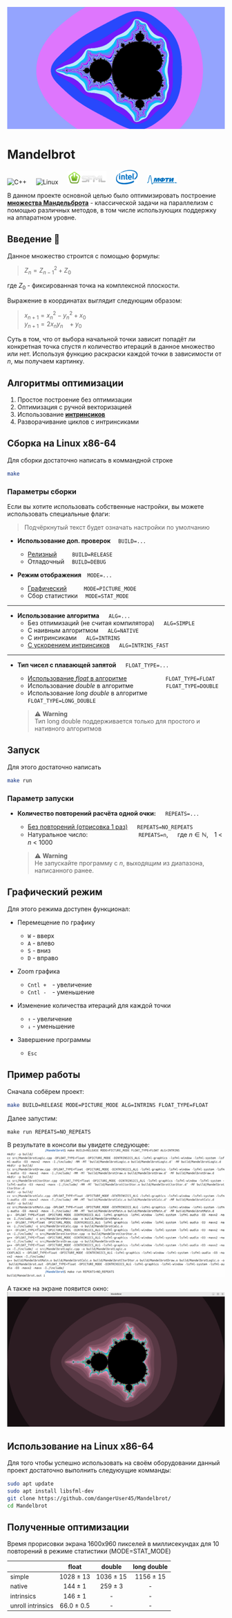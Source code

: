 ![Проблемы с изображением](data/Mandelbrot.png)

#  Mandelbrot
![C++](https://img.shields.io/badge/c++-%2300599C.svg?style=for-the-badge&logo=c%2B%2B&logoColor=white) &emsp;
![Linux](https://img.shields.io/badge/Linux-FCC624?style=for-the-badge&logo=linux&logoColor=black) &emsp;
 <img src="data/SFML_Logo.svg"  alt="Описание" width="90" height=""> &emsp; <img src="data/Intel_Logo.svg" alt="Описание" width="50" height=""> &emsp;
 <img src="data/MIPT_Logo.svg"  alt="Описание" width="70" height="">

В данном проекте основной целью было оптимизировать построение
[**множества Мандельброта**](https://ru.wikipedia.org/wiki/%D0%9C%D0%BD%D0%BE%D0%B6%D0%B5%D1%81%D1%82%D0%B2%D0%BE_%D0%9C%D0%B0%D0%BD%D0%B4%D0%B5%D0%BB%D1%8C%D0%B1%D1%80%D0%BE%D1%82%D0%B0) - классической задачи на параллелизм с помощью различных методов, в том числе использующих поддержку на аппаратном уровне.

 ## Введение 📜

Данное множество строится с помощью формулы: <br>
> $Z_n = Z_{n-1}^2 + Z_0$ <br>

где $Z_0$ - фиксированная точка на комплексной плоскости. <br>

 Выражение в координатах выглядит следующим образом: <br>
> $x_{n+1} = x_n^2 - y_n^2 + x_0$ <br>
$y_{n+1} = 2x_ny_n ~~~  + y_0$

Суть в том, что от выбора начальной точки зависит попадёт ли конкретная точка спустя $n$ количество итераций в данное множество или нет. Используя функцию раскраски каждой точки в зависимости от $n$, мы получаем картинку.

## Алгоритмы оптимизации
1. Простое построение без оптимизации
2. Оптимизация с ручной векторизацией
3. Использование [**интринсиков**](https://www.intel.com/content/www/us/en/support/ru-banner-inside.html)
4. Разворачивание циклов с интринсиками

## Сборка на Linux x86-64
Для сборки достаточно написать в коммандной строке
```bash
make
```
### Параметры сборки
Если вы хотите использовать собственные настройки, вы можете использовать  специальные флаги:
> Подчёркнутый текст будет означать настройки по умолчанию

- **Использование доп. проверок**&emsp; ```BUILD=...```
    - <u>Релизный</u>&emsp; &emsp; ```BUILD=RELEASE```
    - Отладочный &emsp;```BUILD=DEBUG ```

- **Режим отображения**&emsp;```MODE=...```

    - <u>Графический</u>
        &emsp; &emsp; ```MODE=PICTURE_MODE```
    - Сбор статистики &emsp;```MODE=STAT_MODE ```
------
- **Использование алгоритма** &emsp; ```ALG=...```
    - Без отпимизаций (не считая компилятора) &emsp; ```ALG=SIMPLE```
    - C наивным алгоритмом &emsp; ```ALG=NATIVE```
    - C интринсиками &emsp; ```ALG=INTRINS```
    -  <u>C ускорением интринсиков</u> &emsp; ```ALG=INTRINS_FAST```
------
- **Тип чисел с плавающей запятой** &emsp; ```FLOAT_TYPE=...```

    - <u>Использование *float*  в алгоритме</u>
        &emsp; &emsp; &emsp; &emsp; &emsp;```FLOAT_TYPE=FLOAT```
    - Использование *double* в алгоритме &emsp; &emsp; &emsp; &emsp; ```FLOAT_TYPE=DOUBLE```
    - Использование *long double* в алгоритме &emsp; ```FLOAT_TYPE=LONG_DOUBLE```

    > ⚠️ **Warning**<br>
    > Тип long double поддерживается только для простого и нативного алгоритмов

## Запуск
Для этого достаточно написать
```bash
make run
```
### Параметр запуски
- **Количество повторений расчёта одной очки:** &emsp; ```REPEATS=...```
    - <u>Без повторений (отрисовка 1 раз)</u> &emsp; ```REPEATS=NO_REPEATS```
    - Натуральное число: &emsp; &emsp; &emsp; &emsp; &emsp;&emsp;&emsp;```REPEATS=n```,  &emsp; где $n \in \mathbb{N},$&emsp;1 < $n$ < 1000

    > ⚠️ **Warning**<br>
    > Не запускайте программу с $n$, выходящим из диапазона, написанного ранее.

## Графический режим
Для этого режима доступен функционал:
- Перемещение по графику
    - ```W``` - вверх
    - ```A``` - влево
    - ```S``` - вниз
    - ```D``` - вправо

- Zoom графика
    - ```Cntl +```&emsp;- увеличение
    - ```Cntl -```&emsp;- уменьшение

- Изменение количества итераций для каждой точки
    - ```↑``` - увеличение
    - ```↓``` - уменьшение

- Завершение программы
    - ```Esc```
## Пример работы
Сначала собёрем проект:
```bash
make BUILD=RELEASE MODE=PICTURE_MODE ALG=INTRINS FLOAT_TYPE=FLOAT
```
Далее запустим:
```
make run REPEATS=NO_REPEATS
```
В результате в консоли вы увидете следующее:
![Example CMD](data/Example_CMD.png)

А также на экране появится окно:
![Example display](data/Example_Display.png)


## Использование на Linux x86-64
Для того чтобы успешно использовать на своём оборудовании данный проект достаточно выполнить следуюущие комманды:
```bash
sudo apt update
sudo apt install libsfml-dev
git clone https://github.com/dangerUser45/Mandelbrot/
cd Mandelbrot
```

## Полученные оптимизации
Время прорисовки экрана 1600x960 пикселей в миллисекундах для 10 повторений в режиме статистики (MODE=STAT_MODE)

|                   | float        | double       | long double |
|:------------------|:------------:|:------------:|:-----------:|
| simple            |  1028  ± 13  |  1036  ± 15  |  1156 ± 15  |
| native            |  144   ± 1   |  259   ± 3   |      -      |
| intrinsics        |  146   ± 1   |      -       |      -      |
| unroll intrinsics |  66.0  ± 0.5 |      -       |      -      |
